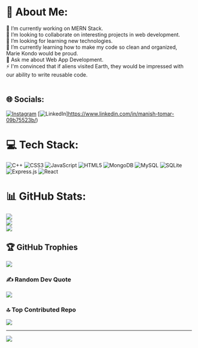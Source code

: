 # 💫 About Me:
🔭 I’m currently working on MERN Stack.<br>👯 I’m looking to collaborate on interesting projects in web development.<br>🤝 I’m looking for learning new technologies.<br>🌱 I’m currently learning how to make my code so clean and organized, Marie Kondo would be proud.<br>💬 Ask me about Web App Development.<br>⚡ I'm convinced that if aliens visited Earth, they would be impressed with our ability to write reusable code.<br><br>


## 🌐 Socials:
[![Instagram](https://img.shields.io/badge/Instagram-%23E4405F.svg?logo=Instagram&logoColor=white)](https://instagram.com/_tomarmanish) [![LinkedIn](https://img.shields.io/badge/LinkedIn-%230077B5.svg?logo=linkedin&logoColor=white)]https://www.linkedin.com/in/manish-tomar-09b75523b/) 

# 💻 Tech Stack:
![C++](https://img.shields.io/badge/c++-%2300599C.svg?style=for-the-badge&logo=c%2B%2B&logoColor=white) ![CSS3](https://img.shields.io/badge/css3-%231572B6.svg?style=for-the-badge&logo=css3&logoColor=white) ![JavaScript](https://img.shields.io/badge/javascript-%23323330.svg?style=for-the-badge&logo=javascript&logoColor=%23F7DF1E) ![HTML5](https://img.shields.io/badge/html5-%23E34F26.svg?style=for-the-badge&logo=html5&logoColor=white) ![MongoDB](https://img.shields.io/badge/MongoDB-%234ea94b.svg?style=for-the-badge&logo=mongodb&logoColor=white) ![MySQL](https://img.shields.io/badge/mysql-%2300f.svg?style=for-the-badge&logo=mysql&logoColor=white) ![SQLite](https://img.shields.io/badge/sqlite-%2307405e.svg?style=for-the-badge&logo=sqlite&logoColor=white) ![Express.js](https://img.shields.io/badge/express.js-%23404d59.svg?style=for-the-badge&logo=express&logoColor=%2361DAFB) ![React](https://img.shields.io/badge/react-%2320232a.svg?style=for-the-badge&logo=react&logoColor=%2361DAFB)
# 📊 GitHub Stats:
![](https://github-readme-stats.vercel.app/api?username=manishtomarr1&theme=dark&hide_border=false&include_all_commits=true&count_private=false)<br/>
![](https://github-readme-streak-stats.herokuapp.com/?user=manishtomarr1&theme=dark&hide_border=false)<br/>
![](https://github-readme-stats.vercel.app/api/top-langs/?username=manishtomarr1&theme=dark&hide_border=false&include_all_commits=true&count_private=false&layout=compact)

## 🏆 GitHub Trophies
![](https://github-profile-trophy.vercel.app/?username=manishtomarr1&theme=radical&no-frame=false&no-bg=false&margin-w=4)

### ✍️ Random Dev Quote
![](https://quotes-github-readme.vercel.app/api?type=horizontal&theme=radical)

### 🔝 Top Contributed Repo
![](https://github-contributor-stats.vercel.app/api?username=manishtomarr1&limit=5&theme=dark&combine_all_yearly_contributions=true)

---
[![](https://visitcount.itsvg.in/api?id=manishtomarr1&icon=0&color=0)](https://visitcount.itsvg.in)

<!-- Proudly created with GPRM ( https://gprm.itsvg.in ) -->
